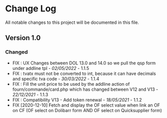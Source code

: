 # Change Log
All notable changes to this project will be documented in this file.

## Version 1.0

### Changed

- FIX : UX Changes between DOL 13.0 and 14.0 so we pull the qsp form under addline tpl - *02/05/2022* - 1.1.5
- FIX : tvatx must not be converted to int, because it can have decimals and specific tva code - *30/03/2022* - 1.1.4
- FIX : Fill the unit price to be used by the addline action of fourn/commande/card.php which has changed between V12 and V13 - *22/12/2021* - 1.1.3
- FIX : Compatibility V13 - Add token renewal - *18/05/2021* - 1.1.2
- FIX [2020-12-10] Fetch and display the OF select value when link an OF on CF (OF select on Dolibarr form AND OF select on Quicksupplier form)
